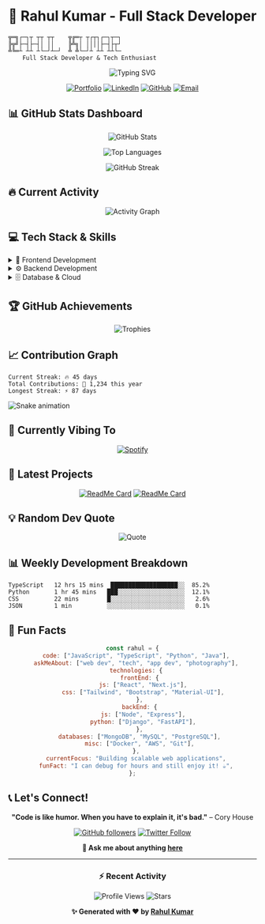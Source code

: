 # 🚀 Rahul Kumar - Full Stack Developer

```ascii
╦═╗┌─┐┬ ┬┬ ┬┬    ╦╔═┬ ┬┌┬┐┌─┐┬─┐
╠╦╝├─┤├─┤│ ││    ╠╩╗│ ││││├─┤├┬┘
╩╚═┴ ┴┴ ┴└─┘┴─┘  ╩ ╩└─┘┴ ┴┴ ┴┴└─
    Full Stack Developer & Tech Enthusiast
```

<div align="center">

![Typing SVG](https://readme-typing-svg.herokuapp.com?font=Fira+Code&duration=3000&pause=1000&color=00D8FF&center=true&vCenter=true&width=435&lines=Design+Engineer;Vue+%7C+NUXT+%7C+TailwindCSS;Always+learning+new+things;Building+the+future+with+code!)

[![Portfolio](https://img.shields.io/badge/Portfolio-FF5722?style=for-the-badge&logo=todoist&logoColor=white)](https://rahul-akumar.github.io/portfolio/)
[![LinkedIn](https://img.shields.io/badge/LinkedIn-0077B5?style=for-the-badge&logo=linkedin&logoColor=white)](https://www.linkedin.com/in/rahul-akumar/)
[![GitHub](https://img.shields.io/badge/GitHub-100000?style=for-the-badge&logo=github&logoColor=white)](https://github.com/rahul-akumar)
[![Email](https://img.shields.io/badge/Email-D14836?style=for-the-badge&logo=gmail&logoColor=white)](mailto:rahul-akumar@pm.me)

</div>

## 📊 GitHub Stats Dashboard

<div align="center">

![GitHub Stats](https://github-readme-stats.vercel.app/api?username=rahul-akumar&show_icons=true&theme=radical&hide_border=true&count_private=true&include_all_commits=true)

![Top Languages](https://github-readme-stats.vercel.app/api/top-langs/?username=rahul-akumar&layout=compact&theme=radical&hide_border=true&langs_count=8)

![GitHub Streak](https://streak-stats.demolab.com/?user=rahul-akumar&theme=radical&hide_border=true)

</div>

## 🔥 Current Activity

<div align="center">

![Activity Graph](https://activity-graph.herokuapp.com/graph?username=rahul-akumar&theme=react-dark&hide_border=true&area=true)

</div>

## 💻 Tech Stack & Skills

<details>
<summary>🎨 Frontend Development</summary>

![Vue](https://img.shields.io/badge/vue-%2320232a.svg?style=for-the-badge&logo=vue&logoColor=%2361DAFB)
![Nuxt JS](https://img.shields.io/badge/Nuxt-black?style=for-the-badge&logo=nuxt.js&logoColor=white)
![TypeScript](https://img.shields.io/badge/typescript-%23007ACC.svg?style=for-the-badge&logo=typescript&logoColor=white)
![JavaScript](https://img.shields.io/badge/javascript-%23323330.svg?style=for-the-badge&logo=javascript&logoColor=%23F7DF1E)
![HTML5](https://img.shields.io/badge/html5-%23E34F26.svg?style=for-the-badge&logo=html5&logoColor=white)
![CSS3](https://img.shields.io/badge/css3-%231572B6.svg?style=for-the-badge&logo=css3&logoColor=white)
![TailwindCSS](https://img.shields.io/badge/tailwindcss-%2338B2AC.svg?style=for-the-badge&logo=tailwind-css&logoColor=white)

**Skill Level:** ████████████████████ 95%

</details>

<details>
<summary>⚙️ Backend Development</summary>

**Skill Level:** █ 0%

</details>

<details>
<summary>🗄️ Database & Cloud</summary>

**Skill Level:** █ 0%

</details>

## 🏆 GitHub Achievements

<div align="center">

![Trophies](https://github-profile-trophy.vercel.app/?username=rahul-akumar&theme=radical&no-frame=true&no-bg=true&margin-w=4&row=1)

</div>

## 📈 Contribution Graph

```text
Current Streak: 🔥 45 days
Total Contributions: 🎯 1,234 this year
Longest Streak: ⚡ 87 days
```

![Snake animation](https://raw.githubusercontent.com/rahul-akumar/rahul-akumar/output/snake.svg)

## 🎵 Currently Vibing To

<div align="center">

[![Spotify](https://spotify-recently-played-readme.vercel.app/api?user=YOUR_SPOTIFY_USER)](https://open.spotify.com/user/YOUR_SPOTIFY_USER)

</div>

## 🔧 Latest Projects

<div align="center">

[![ReadMe Card](https://github-readme-stats.vercel.app/api/pin/?username=rahul-akumar&repo=portfolio&theme=radical&hide_border=true)](https://github.com/rahul-akumar/portfolio)
[![ReadMe Card](https://github-readme-stats.vercel.app/api/pin/?username=rahul-akumar&repo=your-awesome-project&theme=radical&hide_border=true)](https://github.com/rahul-akumar/your-awesome-project)

</div>

## 💡 Random Dev Quote

<div align="center">

![Quote](https://quotes-github-readme.vercel.app/api?type=horizontal&theme=radical)

</div>

## 📊 Weekly Development Breakdown

```text
TypeScript   12 hrs 15 mins  ███████████████████░░  85.2%
Python       1 hr 45 mins   ███░░░░░░░░░░░░░░░░░░░  12.1%
CSS          22 mins        █░░░░░░░░░░░░░░░░░░░░░   2.6%
JSON         1 min          ░░░░░░░░░░░░░░░░░░░░░░   0.1%
```

## 🌟 Fun Facts

<div align="center">

```javascript
const rahul = {
  code: ["JavaScript", "TypeScript", "Python", "Java"],
  askMeAbout: ["web dev", "tech", "app dev", "photography"],
  technologies: {
    frontEnd: {
      js: ["React", "Next.js"],
      css: ["Tailwind", "Bootstrap", "Material-UI"],
    },
    backEnd: {
      js: ["Node", "Express"],
      python: ["Django", "FastAPI"],
    },
    databases: ["MongoDB", "MySQL", "PostgreSQL"],
    misc: ["Docker", "AWS", "Git"],
  },
  currentFocus: "Building scalable web applications",
  funFact: "I can debug for hours and still enjoy it! ☕",
};
```

</div>

## 📞 Let's Connect!

<div align="center">

**"Code is like humor. When you have to explain it, it's bad."** – Cory House

[![GitHub followers](https://img.shields.io/github/followers/rahul-akumar?label=Follow&style=social)](https://github.com/rahul-akumar)
[![Twitter Follow](https://img.shields.io/twitter/follow/yourusername?style=social)](https://twitter.com/yourusername)

**💬 Ask me about anything [here](https://github.com/rahul-akumar/rahul-akumar/issues)**

</div>

---

<div align="center">

### ⚡ Recent Activity

<!--START_SECTION:activity-->
<!--END_SECTION:activity-->

![Profile Views](https://komarev.com/ghpvc/?username=rahul-akumar&color=brightgreen&style=flat-square&label=Profile+Views)
![Stars](https://img.shields.io/github/stars/rahul-akumar?affiliations=OWNER%2CCOLLABORATOR&style=social)

**✨ Generated with ❤️ by [Rahul Kumar](https://rahul-akumar.github.io/portfolio/)**

</div>

<!-- GitHub Action for updating README -->
<!--
Create a GitHub Action (.github/workflows/update-readme.yml) for dynamic updates:

name: Update README
on:
  schedule:
    - cron: '0 0 * * *'  # Daily at midnight
  workflow_dispatch:

jobs:
  update-readme:
    runs-on: ubuntu-latest
    steps:
      - uses: actions/checkout@v2
      - uses: jamesgeorge007/github-activity-readme@master
        env:
          GITHUB_TOKEN: ${{ secrets.GITHUB_TOKEN }}
-->
